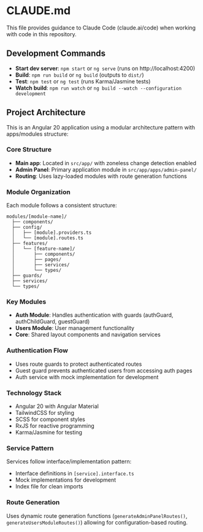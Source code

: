 # CLAUDE.md

This file provides guidance to Claude Code (claude.ai/code) when working with code in this repository.

## Development Commands

- **Start dev server**: `npm start` or `ng serve` (runs on http://localhost:4200)
- **Build**: `npm run build` or `ng build` (outputs to `dist/`)
- **Test**: `npm test` or `ng test` (runs Karma/Jasmine tests)
- **Watch build**: `npm run watch` or `ng build --watch --configuration development`

## Project Architecture

This is an Angular 20 application using a modular architecture pattern with apps/modules structure:

### Core Structure
- **Main app**: Located in `src/app/` with zoneless change detection enabled
- **Admin Panel**: Primary application module in `src/app/apps/admin-panel/`
- **Routing**: Uses lazy-loaded modules with route generation functions

### Module Organization
Each module follows a consistent structure:
```
modules/[module-name]/
  ├── components/
  ├── config/
  │   ├── [module].providers.ts
  │   └── [module].routes.ts
  ├── features/
  │   └── [feature-name]/
  │       ├── components/
  │       ├── pages/
  │       ├── services/
  │       └── types/
  ├── guards/
  ├── services/
  └── types/
```

### Key Modules
- **Auth Module**: Handles authentication with guards (authGuard, authChildGuard, guestGuard)
- **Users Module**: User management functionality
- **Core**: Shared layout components and navigation services

### Authentication Flow
- Uses route guards to protect authenticated routes
- Guest guard prevents authenticated users from accessing auth pages
- Auth service with mock implementation for development

### Technology Stack
- Angular 20 with Angular Material
- TailwindCSS for styling
- SCSS for component styles
- RxJS for reactive programming
- Karma/Jasmine for testing

### Service Pattern
Services follow interface/implementation pattern:
- Interface definitions in `[service].interface.ts`
- Mock implementations for development
- Index file for clean imports

### Route Generation
Uses dynamic route generation functions (`generateAdminPanelRoutes()`, `generateUsersModuleRoutes()`) allowing for configuration-based routing.